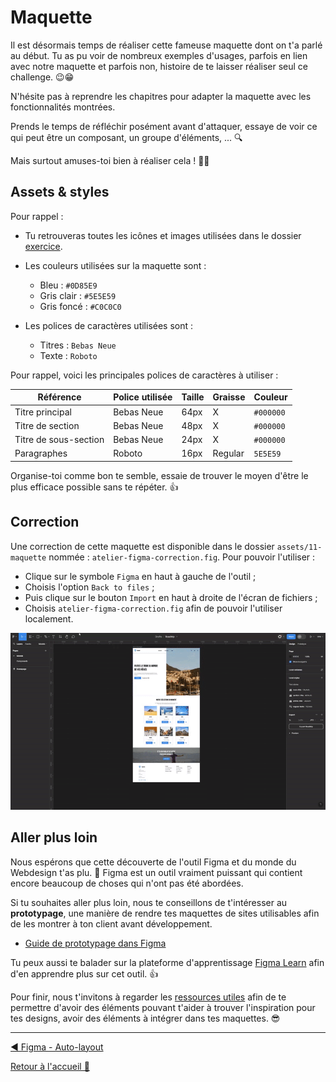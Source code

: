 # Maquette

Il est désormais temps de réaliser cette fameuse maquette dont on t'a parlé au début. Tu as pu voir de nombreux exemples d'usages, parfois en lien avec notre maquette et parfois non, histoire de te laisser réaliser seul ce challenge. 😉😁

N'hésite pas à reprendre les chapitres pour adapter la maquette avec les fonctionnalités montrées.

Prends le temps de réfléchir posément avant d'attaquer, essaye de voir ce qui peut être un composant, un groupe d'éléments, ... 🔍

Mais surtout amuses-toi bien à réaliser cela ! 🤗😃

## Assets & styles

Pour rappel :

- Tu retrouveras toutes les icônes et images utilisées dans le dossier [exercice](../exercice/).

- Les couleurs utilisées sur la maquette sont :

  - Bleu : `#0D85E9`
  - Gris clair : `#5E5E59`
  - Gris foncé : `#C0C0C0`

- Les polices de caractères utilisées sont :
  - Titres : `Bebas Neue`
  - Texte : `Roboto`

Pour rappel, voici les principales polices de caractères à utiliser :

| Référence             | Police utilisée | Taille | Graisse | Couleur   |
| --------------------- | --------------- | ------ | ------- | --------- |
| Titre principal       | Bebas Neue      | 64px   | X       | `#000000` |
| Titre de section      | Bebas Neue      | 48px   | X       | `#000000` |
| Titre de sous-section | Bebas Neue      | 24px   | X       | `#000000` |
| Paragraphes           | Roboto          | 16px   | Regular | `5E5E59`  |

Organise-toi comme bon te semble, essaie de trouver le moyen d'être le plus efficace possible sans te répéter. 👍

## Correction

Une correction de cette maquette est disponible dans le dossier `assets/11-maquette` nommée : `atelier-figma-correction.fig`. Pour pouvoir l'utiliser :

- Clique sur le symbole `Figma` en haut à gauche de l'outil ;
- Choisis l'option `Back to files` ;
- Puis clique sur le bouton `Import` en haut à droite de l'écran de fichiers ;
- Choisis `atelier-figma-correction.fig` afin de pouvoir l'utiliser localement.

<p align="center">
    <img src="../assets/11-maquette/import-figma-file.gif"/>
</p>

## Aller plus loin

Nous espérons que cette découverte de l'outil Figma et du monde du Webdesign t'as plu. 🤗 Figma est un outil vraiment puissant qui contient encore beaucoup de choses qui n'ont pas été abordées.

Si tu souhaites aller plus loin, nous te conseillons de t'intéresser au **prototypage**, une manière de rendre tes maquettes de sites utilisables afin de les montrer à ton client avant développement.

- [Guide de prototypage dans Figma](https://help.figma.com/hc/fr/articles/360040314193-Guide-de-prototypage-dans-Figma)

Tu peux aussi te balader sur la plateforme d'apprentissage [Figma Learn](https://help.figma.com/hc/fr) afin d'en apprendre plus sur cet outil. 👍

Pour finir, nous t'invitons à regarder les [ressources utiles](../ressources.md) afin de te permettre d'avoir des éléments pouvant t'aider à trouver l'inspiration pour tes designs, avoir des éléments à intégrer dans tes maquettes. 😎

---

[◀️ Figma - Auto-layout](./10-figma-auto-layout.md)

[Retour à l'accueil 📍](../README.md)
